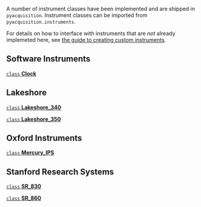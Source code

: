 A number of instrument classes have been implemented and are shipped in `pyacquisition`. Instrument classes can be imported from `pyacquisition.instruments`.


For details on how to interface with instruments that are *not* already implemeted here, see [the guide to creating custom instruments](../advanced/instruments.md).

## Software Instruments

[`class` **Clock**](clock.md) 

## Lakeshore

[`class` **Lakeshore_340**](lakeshore_340.md)


[`class` **Lakeshore_350**](lakeshore_350.md) 


## Oxford Instruments

[`class` **Mercury_IPS**](mercury_ips.md)

## Stanford Research Systems

[`class` **SR_830**](sr_830.md) 

[`class` **SR_860**](sr_860.md) 

